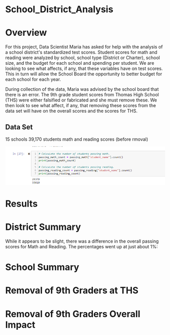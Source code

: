 # School_District_Analysis #

# **Overview** #

For this project, Data Scientist Maria has asked for help with the analysis of a school district's standardized test scores. Student scores for math and reading were analyzed by school, school type (District or Charter), school size, and the budget for each school and spending per student. We are looking to see what affects, if any, that these variables have on test scores. This in turn will allow the School Board the opportunity to better budget for each school for each year.

During collection of the data, Maria was advised by the school board that there is an error. The 9th grade student scores from Thomas High School (THS) were either falsified or fabricated and she must remove these. We then look to see what affect, if any, that removing these scores from the data set will have on the overall scores and the scores for THS.

## Data Set ##

15 schools 
39,170 students math and reading scores (before rmoval)

![Old_Passing_Ct.png](https://github.com/NShan9297/School_District_Analysis/blob/main/Resources/Old_Passing_Ct.png)

# Results #

# **District Summary** #
While it appears to be slight, there was a difference in the overall passing scores for Math and Reading. The percentages went up at just about 1%:



# **School Summary** #

# **Removal of 9th Graders at THS** #

# **Removal of 9th Graders Overall Impact** #
